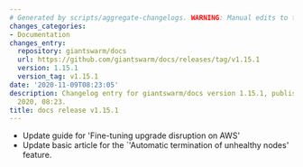```yaml
---
# Generated by scripts/aggregate-changelogs. WARNING: Manual edits to this files will be overwritten.
changes_categories:
- Documentation
changes_entry:
  repository: giantswarm/docs
  url: https://github.com/giantswarm/docs/releases/tag/v1.15.1
  version: 1.15.1
  version_tag: v1.15.1
date: '2020-11-09T08:23:05'
description: Changelog entry for giantswarm/docs version 1.15.1, published on 09 November
  2020, 08:23.
title: docs release v1.15.1
---
```


- Update guide for 'Fine-tuning upgrade disruption on AWS'
- Update basic article for the `'Automatic termination of unhealthy nodes' feature.
